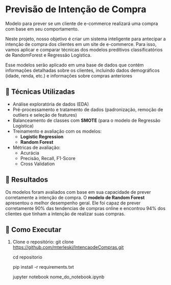 # Previsão de Intenção de Compra
Modelo para prever se um cliente de e-commerce realizará uma compra com base em seu comportamento.

Neste projeto, nosso objetivo é criar um sistema inteligente para antecipar a intenção de compra dos clientes em um site de e-commerce. Para isso, vamos aplicar e comparar técnicas dos modelos preditivos classificatórios de RandomForest e Regressão Logística.

Esse modelos serão aplicado em uma base de dados que contém informações detalhadas sobre os clientes, incluindo dados demográficos (idade, renda, etc.) e informações sobre compras anteriores

## 🧠 Técnicas Utilizadas

- Análise exploratória de dados (EDA)
- Pré-processamento e tratamento de dados (padronização, remoção de outliers e seleção de features)
- Balanceamento de classes com **SMOTE** (para o modelo de Regressão Logística)
- Treinamento e avaliação com os modelos:
  - **Logistic Regression**
  - **Random Forest**
- Métricas de avaliação:
  - Acurácia
  - Precisão, Recall, F1-Score
  - Cross Validation
 
 ## 🧪 Resultados

Os modelos foram avaliados com base em sua capacidade de prever corretamente a intenção de compra. O **modelo de Random Forest** apresentou o melhor desempenho geral. Ele foi capaz de prever corretamente 90% das tendencias de compras online e encontrou 94% dos clientes que tinham a intenção de realizar suas compras.

## 📁 Como Executar

1. Clone o repositório:
   git clone https://github.com/mterleski/IntencaodeCompras.git
   
   cd repositorio
   
   pip install -r requirements.txt
   
   jupyter notebook nome_do_notebook.ipynb
